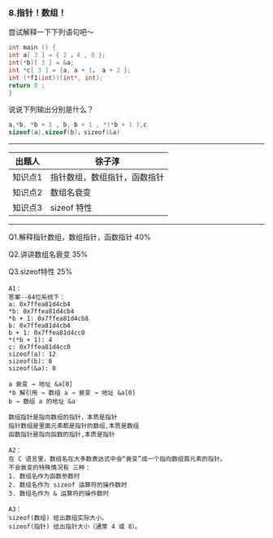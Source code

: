### 8.指针！数组！

尝试解释一下下列语句吧～

```c
int main () {
int a[ 3 ] = { 2 ，4 , 8 };
int(*b)[ 3 ] = &a;
int *c[ 3 ] = {a, a + 1， a + 2 };
int (*f1(int))(int*, int);
return 0 ;
}
```
说说下列输出分别是什么？
```c
a,*b, *b + 1 , b, b + 1 , *(*b + 1 ),c
sizeof(a),sizeof(b)，sizeof(&a)

```

------

| **出题人** | **徐子淳**   |
| ---------- | ------------ |
| 知识点1    | 指针数组，数组指针，函数指针 |
| 知识点2    | 数组名衰变   |
| 知识点3    | sizeof 特性    |

------

Q1.解释指针数组，数组指针，函数指针 40%

Q2.讲讲数组名衰变 35%

Q3.sizeof特性 25%

```
A1：
答案--64位系统下：
a: 0x7ffea81d4cb4
*b: 0x7ffea81d4cb4
*b + 1: 0x7ffea81d4cb8
b: 0x7ffea81d4cb4
b + 1: 0x7ffea81d4cc0
*(*b + 1): 4
c: 0x7ffea81d4cc0
sizeof(a): 12
sizeof(b): 8
sizeof(&a): 8

a 衰变 → 地址 &a[0]
*b 解引用 → 数组 a → 衰变 → 地址 &a[0]
b → 数组 a 的地址 &a

数组指针是指向数组的指针，本质是指针
指针数组是里面元素都是指针的数组,本质是数组
函数指针是指向函数的指针,本质是指针

A2：
在 C 语言里，数组名在大多数表达式中会“衰变”成一个指向数组首元素的指针。
不会衰变的特殊情况有 三种：
1. 数组名作为函数参数时
2. 数组名作为 sizeof 运算符的操作数时
3. 数组名作为 & 运算符的操作数时

A3：
sizeof(数组) 给出数组实际大小。
sizeof(指针) 给出指针大小（通常 4 或 8）。
```
